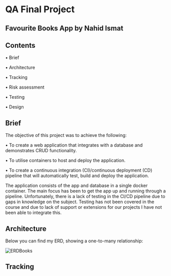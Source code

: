 # QA Final Project

## Favourite Books App by Nahid Ismat

## Contents

• Brief

• Architecture

• Tracking

• Risk assessment

• Testing

• Design


## Brief

The objective of this project was to achieve the following:

• To create a web application that integrates with a database and demonstrates CRUD functionality.

• To utilise containers to host and deploy the application.

• To create a continuous integration (CI)/continuous deployment (CD) pipeline that will automatically test, build and deploy the application.


The application consists of the app and database in a single docker container.  The main focus has been to get the app up and running through a pipeline.  Unfortunately, there is a lack of testing in the CI/CD pipeline due to gaps in knowledge on the subject.  Testing has not been covered in the course and due to lack of support or extensions for our projects I have not been able to integrate this.


## Architecture

Below you can find my ERD, showing a one-to-many relationship:

![ERDBooks](https://user-images.githubusercontent.com/111808023/198701039-d3ae2894-b77c-4540-a9eb-0dc3b5f4aa4a.png)


## Tracking






